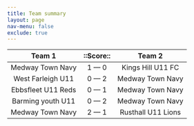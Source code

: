 ```yaml
---
title: Team summary
layout: page
nav-menu: false
exclude: true
---
```




|       Team 1       |  ::Score::  |       Team 2       |
|:------------------:|:-----------:|:------------------:|
|  Medway Town Navy  | 1 &mdash; 0 | Kings Hill U11 FC  |
| West Farleigh U11  | 0 &mdash; 2 |  Medway Town Navy  |
| Ebbsfleet U11 Reds | 0 &mdash; 1 |  Medway Town Navy  |
| Barming youth U11  | 0 &mdash; 2 |  Medway Town Navy  |
|  Medway Town Navy  | 2 &mdash; 1 | Rusthall U11 Lions |

 <br /><br /><br />